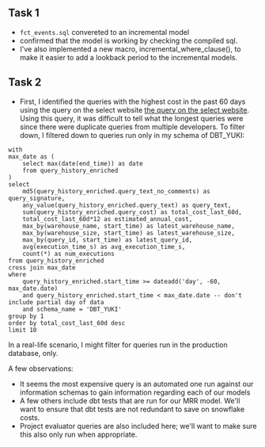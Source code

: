 ## Task 1
- `fct_events.sql` convereted to an incremental model
- confirmed that the model is working by checking the compiled sql.
- I've also implemented a new macro, incremental_where_clause(), to make it easier to add a lookback period to the incremental models.

## Task 2
- First, I identified the queries with the highest cost in the past 60 days using the query on the select website [the query on the select website](https://select.dev/docs/dbt-snowflake-monitoring/example-usage#top-10-costliest-queries-in-the-last-30-days). Using this query, it was difficult to tell what the longest queries were since there were duplicate queries from multiple developers. To filter down, I filtered down to queries run only in my schema of DBT_YUKI:
```
with
max_date as (
    select max(date(end_time)) as date
    from query_history_enriched
)
select
    md5(query_history_enriched.query_text_no_comments) as query_signature,
    any_value(query_history_enriched.query_text) as query_text,
    sum(query_history_enriched.query_cost) as total_cost_last_60d,
    total_cost_last_60d*12 as estimated_annual_cost,
    max_by(warehouse_name, start_time) as latest_warehouse_name,
    max_by(warehouse_size, start_time) as latest_warehouse_size,
    max_by(query_id, start_time) as latest_query_id,
    avg(execution_time_s) as avg_execution_time_s,
    count(*) as num_executions
from query_history_enriched
cross join max_date
where
    query_history_enriched.start_time >= dateadd('day', -60, max_date.date)
    and query_history_enriched.start_time < max_date.date -- don't include partial day of data
    and schema_name = 'DBT_YUKI'
group by 1
order by total_cost_last_60d desc
limit 10
```

In a real-life scenario, I might filter for queries run in the production database, only.

A few observations:
- It seems the most expensive query is an automated one run against our information schemas to gain information regarding each of our models
- A few others include dbt tests that are run for our MRR model. We'll want to ensure that dbt tests are not redundant to save on snowflake costs.
- Project evaluator queries are also included here; we'll want to make sure this also only run when appropriate.
